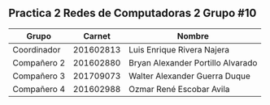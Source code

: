 ## Practica 2 Redes de Computadoras 2 Grupo #10

| Grupo| Carnet | Nombre |
| --- | --- | --- |
| Coordinador | 201602813 | Luis Enrique Rivera Najera |
| Compañero 2 | 201602880 | Bryan Alexander Portillo Alvarado  |
| Compañero 3 | 201709073 | Walter Alexander Guerra Duque |
| Compañero 4 | 201602988	| Ozmar René Escobar Avila |


